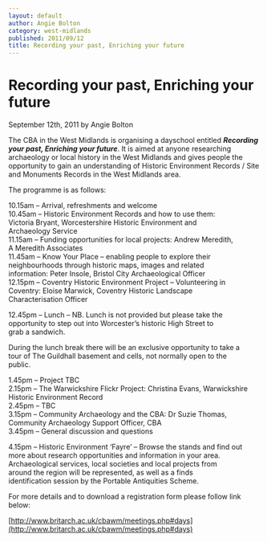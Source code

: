 ```yaml
---
layout: default
author: Angie Bolton
category: west-midlands
published: 2011/09/12
title: Recording your past, Enriching your future
---
```

# Recording your past, Enriching your future

September 12th, 2011 by Angie Bolton

The CBA in the West Midlands is organising a dayschool entitled **_Recording your past, Enriching your future_**. It is 
aimed at anyone researching archaeology or local history in the West Midlands and gives people the opportunity to gain 
an understanding of Historic Environment Records / Site and Monuments Records in the West Midlands area.

The programme is as follows:

10.15am – Arrival, refreshments and welcome  
10.45am – Historic Environment Records and how to use them:  
Victoria Bryant, Worcestershire Historic Environment and  
Archaeology Service  
11.15am – Funding opportunities for local projects: Andrew Meredith,  
A Meredith Associates  
11.45am – Know Your Place – enabling people to explore their  
neighbourhoods through historic maps, images and related  
information: Peter Insole, Bristol City Archaeological Officer  
12.15pm – Coventry Historic Environment Project – Volunteering in  
Coventry: Eloise Marwick, Coventry Historic Landscape  
Characterisation Officer

12.45pm – Lunch – NB. Lunch is not provided but please take the  
opportunity to step out into Worcester’s historic High Street to  
grab a sandwich.

During the lunch break there will be an exclusive opportunity to take a  
tour of The Guildhall basement and cells, not normally open to the  
public.

1.45pm – Project TBC  
2.15pm – The Warwickshire Flickr Project: Christina Evans, Warwickshire  
Historic Environment Record  
2.45pm – TBC  
3.15pm – Community Archaeology and the CBA: Dr Suzie Thomas,  
Community Archaeology Support Officer, CBA  
3.45pm – General discussion and questions

4.15pm – Historic Environment ‘Fayre’ – Browse the stands and find out  
more about research opportunities and information in your area.  
Archaeological services, local societies and local projects from  
around the region will be represented, as well as a finds  
identification session by the Portable Antiquities Scheme.

For more details and to download a registration form please follow link below:

[http://www.britarch.ac.uk/cbawm/meetings.php#days](http://www.britarch.ac.uk/cbawm/meetings.php#days)